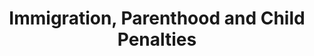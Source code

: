 ---
title: "Immigration, Parenthood and Child Penalties"
collection: research
excerpt: 'In this paper I analyse the impact of a larger provision of domestic services
on child penalties, focusing on the Spanish migration boom as an exceptional case
study. The sudden supply shock in domestic and childcare services stemming from
this event provides a unique quasi-experimental setting to examine whether the
availability of affordable childcare and household services can reduce gender disparities
and the penalties associated with parenthood. Using a novel individual-level
measure of child penalty and a rich employer-employee administrative dataset, I
find that the expansion of affordable domestic services driven by the inflow of female
immigrant workers reduced the child penalties gender gap for native workers.
The effect is persistent over time and more pronounced for relatively lower-skilled
native women, suggesting that affordable substitutes for household production can
help not only to alleviate gender gaps but also to reduce within-gender disparities.'
---